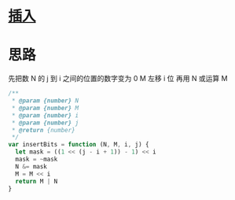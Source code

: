 # [插入]()

# 思路

先把数 N 的 j 到 i 之间的位置的数字变为 0
M 左移 i 位
再用 N 或运算 M

```js
/**
 * @param {number} N
 * @param {number} M
 * @param {number} i
 * @param {number} j
 * @return {number}
 */
var insertBits = function (N, M, i, j) {
  let mask = ((1 << (j - i + 1)) - 1) << i
  mask = ~mask
  N &= mask
  M = M << i
  return M | N
}
```

